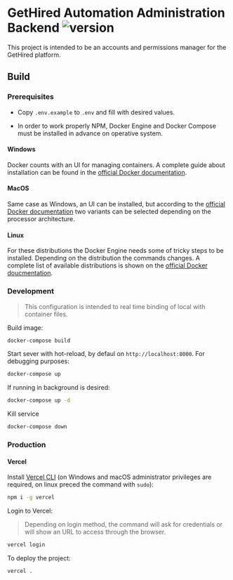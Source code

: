 # GetHired Automation Administration Backend ![version](https://img.shields.io/github/v/tag/Platzi-Master-C8/gethired-automation-administration-backend?label=version&logo=github)

This project is intended to be an accounts and permissions manager for the
GetHired platform.

## Build

### Prerequisites

- Copy `.env.example` to `.env` and fill with desired values.

- In order to work properly NPM, Docker Engine and Docker Compose must be
  installed in advance on operative system.

#### Windows

Docker counts with an UI for managing containers. A complete guide about
installation can be found in the [official Docker documentation](https://docs.docker.com/desktop/windows/install/).

#### MacOS

Same case as Windows, an UI can be installed, but according to the [official
Docker documentation](https://docs.docker.com/desktop/mac/install/) two variants
can be selected depending on the processor architecture.

#### Linux

For these distributions the Docker Engine needs some of tricky steps to be
installed. Depending on the distribution the commands changes. A complete list
of available distributions is shown on the [official Docker doucmentation](https://docs.docker.com/engine/install/).

### Development

> This configuration is intended to real time binding of local with container
> files.

Build image:

```bash
docker-compose build
```

Start sever with hot-reload, by defaul on `http://localhost:8000`. For debugging
purposes:

```bash
docker-compose up
```

If running in background is desired:

```bash
docker-compose up -d
```

Kill service

```bash
docker-compose down
```

### Production

#### Vercel

Install [Vercel CLI](https://vercel.com/cli) (on Windows and macOS administrator
privileges are required, on linux preced the command with `sudo`):

```bash
npm i -g vercel
```

Login to Vercel:
> Depending on login method, the command will ask for credentials or will show
> an URL to access through the browser.

```bash
vercel login
```

To deploy the project:

```bash
vercel .
```

